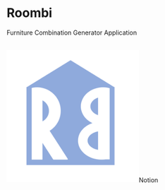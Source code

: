 # Roombi
Furniture Combination Generator Application

<br>
<img src="./images/Roombi.png" style="width:300px;height:300px;>
<br>

For more info: [Notion](https://bit.ly/roombi)
